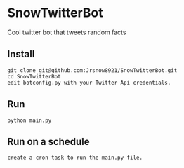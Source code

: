 # SnowTwitterBot
Cool twitter bot that tweets random facts 


## Install
    git clone git@github.com:Jrsnow8921/SnowTwitterBot.git
    cd SnowTwitterBot
    edit botconfig.py with your Twitter Api credentials.
    
## Run 
    python main.py
  
## Run on a schedule 
    create a cron task to run the main.py file. 

